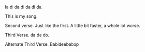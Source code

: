 la di da di da di da. 

This is my song.

Second verse.  Just like the first.  A little bit faster, a whole lot worse.

Third Verse. da de do.

Alternate Third Verse.  Babideebabop
